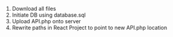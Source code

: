 1. Download all files
2. Initiate DB using database.sql
3. Upload API.php onto server
4. Rewrite paths in React Project to point to new API.php location
